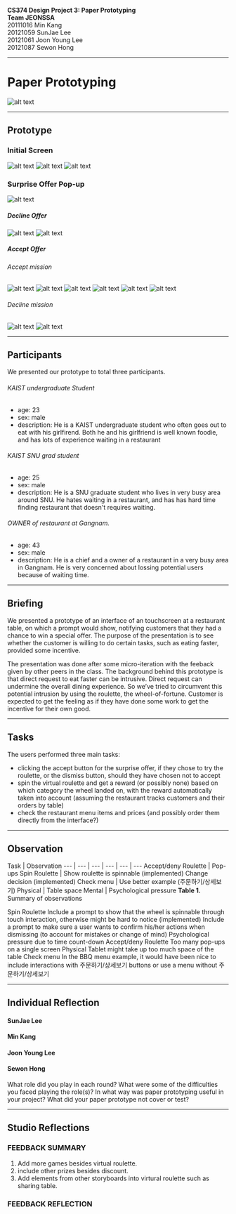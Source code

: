 **CS374 Design Project 3: Paper Prototyping**  
**Team JEONSSA**  
20111016 Min Kang  
20121059 SunJae Lee  
20121061 Joon Young Lee  
20121087 Sewon Hong

---

# Paper Prototyping
 ![alt text](title.png "Title: Virtual Wheel-of-Fortune")
 
---
## Prototype
### Initial Screen
 ![alt text](1.png "Initial Screen. Includes 'View Menu' Button and 'Call Waiter' button")
 ![alt text](2.png "When clicked 'Call Waitet' button")
 ![alt text](3.png "When clicked 'View Menu' button")

### Surprise Offer Pop-up
 ![alt text](4.png "Surprise Offer pop-up: includes ‘Yes!’ accept button and ‘No thanks…’ decline button")
##### Decline Offer
 ![alt text](5.png "Decline")
 ![alt text](6.png "Decline")
##### Accept Offer
###### Accept mission
![alt text](7.png "Accept")
![alt text](8.png "Accept")
![alt text](9.png "Accept")
![alt text](10.png "Accept")
![alt text](11.png "Accept")
![alt text](14.png "Accept")
###### Decline mission
![alt text](12.png "Decline")
![alt text](13.png "Decline")


---
## Participants

We presented our prototype to total three participants. 

###### KAIST undergraduate Student
* age: 23
* sex: male
* description: He is a KAIST undergraduate student who often goes out to eat with his girlfirend. Both he and his girlfriend is well known foodie, and has lots of experience waiting in a restaurant

###### KAIST SNU grad student
* age: 25
* sex: male
* description: He is a SNU graduate student who lives in very busy area around SNU. He hates waiting in a restaurant, and has has hard time finding restaurant that doesn't requires waiting.

###### OWNER of restaurant at Gangnam.
* age: 43
* sex: male
* description: He is a chief and a owner of a restaurant in a very busy area in Gangnam. He is very concerned about lossing potential users because of waiting time. 
---
## Briefing
  We presented a prototype of an interface of an touchscreen at a restaurant table, on which a prompt would show, notifying customers that they had a chance to win a special offer. The purpose of the presentation is to see whether the customer is willing to do certain tasks, such as eating faster, provided some incentive.

  The presentation was done after some micro-iteration with the feeback given by other peers in the class. The background behind this prototype is that direct request to eat faster can be intrusive. Direct request can undermine the overall dining experience. So we’ve tried to circumvent this potential intrusion by using the roulette, the wheel-of-fortune. Customer is expected to get the feeling as if they have done some work to get the incentive for their own good.
  
---
## Tasks
The users performed three main tasks: 
- clicking the accept button for the surprise offer, if they chose to try the roulette, or the dismiss button, should they have chosen not to accept
- spin the virtual roulette and get a reward (or possibly none) based on which category the wheel landed on, with the reward automatically taken into account (assuming the restaurant tracks customers and their orders by table)
- check the restaurant menu items and prices (and possibly order them directly from the interface?)

---
## Observation

Task | Observation
 --- | --- | --- | --- | --- | ---
Accept/deny Roulette | Pop-ups
Spin Roulette | Show roulette is spinnable (implemented) Change decision (implemented)
Check menu | Use better example (주문하기/상세보기)
Physical | Table space
Mental | Psychological pressure
 **Table 1.** Summary of observations
 
Spin Roulette
Include a prompt to show that the wheel is spinnable through touch interaction, otherwise might be hard to notice (implemented)
Include a prompt to make sure a user wants to confirm his/her actions when dismissing (to account for mistakes or change of mind)
Psychological pressure due to time count-down
Accept/deny Roulette
Too many pop-ups on a single screen
Physical
Tablet might take up too much space of the table
Check menu
In the BBQ menu example, it would have been nice to include interactions with 주문하기/상세보기 buttons or use a menu without 주문하기/상세보기


---
## Individual Reflection

#### SunJae Lee

#### Min Kang

#### Joon Young Lee

#### Sewon Hong
What role did you play in each round?
What were some of the difficulties you faced playing the role(s)?
In what way was paper prototyping useful in your project?
What did your paper prototype not cover or test?

---
## Studio Reflections
### FEEDBACK SUMMARY
1) Add more games besides virtual roulette.
2) include other prizes besides discount.
3) Add elements from other storyboards into virtural roulette such as sharing table.

### FEEDBACK REFLECTION
